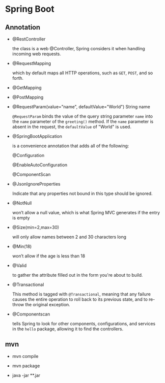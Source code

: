 # Spring Boot

## Annotation

* @RestController

  the class is a web @Controller, Spring considers it when handling incoming web requests.

* @RequestMapping

  which by default maps all HTTP operations, such as `GET`, `POST`, and so forth.

* @GetMapping

* @PostMapping

* @RequestParam(value="name", defaultValue="World") String name

  `@RequestParam` binds the value of the query string parameter `name` into the `name` parameter of the `greeting()` method. If the `name` parameter is absent in the request, the `defaultValue` of "World" is used.

* @SpringBootApplication

  is a convenience annotation that adds all of the following:

  @Configuration

  @EnableAutoConfiguration

  @ComponentScan

* @JsonIgnoreProperties

  Indicate that any properties not bound in this type should be ignored.
  
* @NotNull

  won’t allow a null value, which is what Spring MVC generates if the entry is empty

* @Size(min=2,max=30)

  will only allow names between 2 and 30 characters long

* @Min(18)

  won’t allow if the age is less than 18

* @Valid

  to gather the attribute filled out in the form you're about to build.
  
* @Transactional

  This method is tagged with `@Transactional`, meaning that any failure causes the entire operation to roll back to its previous state, and to re-throw the original exception.

* @Componentscan

  tells Spring to look for other components, configurations, and services in the `hello` package, allowing it to find the controllers.

  

   

  

## mvn

* mvn compile

* mvn package

* java -jar **.jar